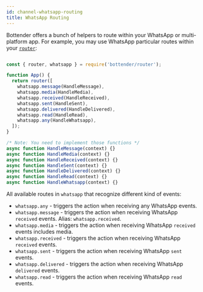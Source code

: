```yaml
---
id: channel-whatsapp-routing
title: WhatsApp Routing
---
```

Bottender offers a bunch of helpers to route within your WhatsApp or multi-platform app. For example, you may use WhatsApp particular routes within your [`router`](the-basics-routing.md):

```js

const { router, whatsapp } = require('bottender/router');

function App() {
  return router([
    whatsapp.message(HandleMessage),
    whatsapp.media(HandleMedia),
    whatsapp.received(HandleReceived),
    whatsapp.sent(HandleSent),
    whatsapp.delivered(HandleDelivered),
    whatsapp.read(HandleRead),
    whatsapp.any(HandleWhatsapp),
  ]);
}

/* Note: You need to implement those functions */
async function HandleMessage(context) {}
async function HandleMedia(context) {}
async function HandleReceived(context) {}
async function HandleSent(context) {}
async function HandleDelivered(context) {}
async function HandleRead(context) {}
async function HandleWhatsapp(context) {}

```

All available routes in `whatsapp` that recognize different kind of events:

-   `whatsapp.any` - triggers the action when receiving any WhatsApp events.
-   `whatsapp.message` - triggers the action when receiving WhatsApp `received` events. Alias: `whatsapp.received`.
-   `whatsapp.media` - triggers the action when receiving WhatsApp `received` events includes media.
-   `whatsapp.received` - triggers the action when receiving WhatsApp `received` events.
-   `whatsapp.sent` - triggers the action when receiving WhatsApp `sent` events.
-   `whatsapp.delivered` - triggers the action when receiving WhatsApp `delivered` events.
-   `whatsapp.read` - triggers the action when receiving WhatsApp `read` events.
